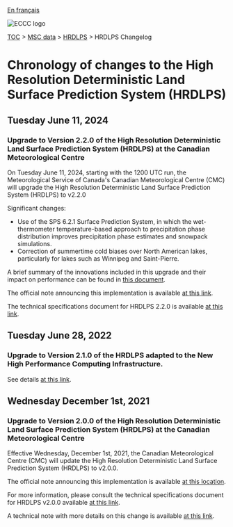 [En français](changelog_hrdlps_fr.md)

![ECCC logo](../../img_eccc-logo.png)

[TOC](../../readme_en.md) > [MSC data](../readme_en.md) > [HRDLPS](readme_hrdlps_en.md) > HRDLPS Changelog

# Chronology of changes to the High Resolution Deterministic Land Surface Prediction System (HRDLPS)

## Tuesday June 11, 2024

### Upgrade to Version 2.2.0 of the High Resolution Deterministic Land Surface Prediction System (HRDLPS) at the Canadian Meteorological Centre

On Tuesday June 11, 2024, starting with the 1200 UTC run, the Meteorological Service of Canada's Canadian Meteorological Centre (CMC) will upgrade the High Resolution Deterministic Land Surface Prediction System (HRDLPS) to v2.2.0

Significant changes:

* Use of the SPS 6.2.1 Surface Prediction System, in which the wet-thermometer temperature-based approach to precipitation phase distribution improves precipitation phase estimates and snowpack simulations.
* Correction of summertime cold biases over North American lakes, particularly for lakes such as Winnipeg and Saint-Pierre.

A brief summary of the innovations included in this upgrade and their impact on performance can be found in [this document](https://collaboration.cmc.ec.gc.ca/cmc/cmoi/product_guide/docs/fact_sheets/factsheet_hrdlps-220_e.pdf).

The official note announcing this implementation is available [at this link](https://dd.meteo.gc.ca/doc/genots/2024/06/10/NOCN03_CWAO_101857___46443).

The technical specifications document for HRDLPS 2.2.0 is available [at this link](https://collaboration.cmc.ec.gc.ca/cmc/CMOI/product_guide/docs/tech_specifications/tech_specifications_HRDLPS_2.2.0_e.pdf).

## Tuesday June 28, 2022

### Upgrade to Version 2.1.0 of the HRDLPS adapted to the New High Performance Computing Infrastructure.

See details [at this link](../changelog_multisystems_en.md).

## Wednesday December 1st, 2021

### Upgrade to Version 2.0.0 of the High Resolution Deterministic Land Surface Prediction System (HRDLPS) at the Canadian Meteorological Centre

Effective Wednesday, December 1st, 2021, the Canadian Meteorological Centre (CMC) will update the High Resolution Deterministic Land Surface Prediction System (HRDLPS) to v2.0.0.


The official note announcing this implementation is available [at this location](https://dd.meteo.gc.ca/doc/genots/2021/11/26/NOCN03_CWAO_262118___50159).

For more information, please consult the technical specifications document for HRDLPS v2.0.0 available [at this link](https://collaboration.cmc.ec.gc.ca/cmc/CMOI/product_guide/docs/tech_specifications/tech_specifications_HRDLPS_2.0.0_e.pdf).

A technical note with more details on this change is available [at this link](https://collaboration.cmc.ec.gc.ca/cmc/CMOI/product_guide/docs/tech_notes/technote_hrdlps-200_e.pdf).



